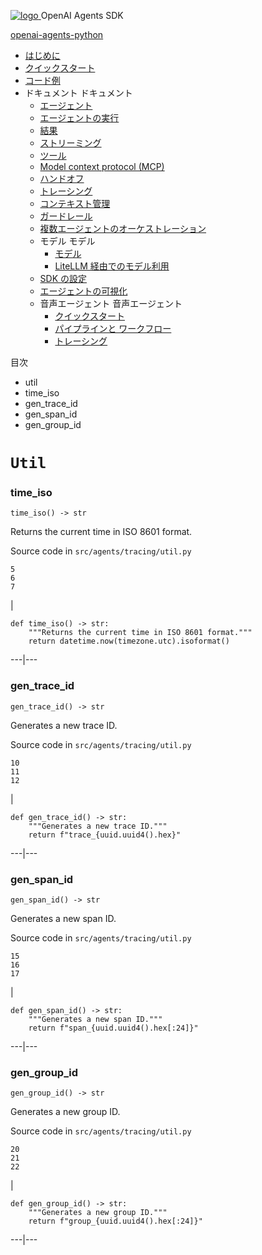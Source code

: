 [ ![logo](../../../../assets/logo.svg) ](../../../ "OpenAI Agents SDK") OpenAI Agents SDK 

[ openai-agents-python  ](https://github.com/openai/openai-agents-python "リポジトリへ")

  * [ はじめに  ](../../../)
  * [ クイックスタート  ](../../../quickstart/)
  * [ コード例  ](../../../examples/)
  * ドキュメント  ドキュメント 
    * [ エージェント  ](../../../agents/)
    * [ エージェントの実行  ](../../../running_agents/)
    * [ 結果  ](../../../results/)
    * [ ストリーミング  ](../../../streaming/)
    * [ ツール  ](../../../tools/)
    * [ Model context protocol (MCP)  ](../../../mcp/)
    * [ ハンドオフ  ](../../../handoffs/)
    * [ トレーシング  ](../../../tracing/)
    * [ コンテキスト管理  ](../../../context/)
    * [ ガードレール  ](../../../guardrails/)
    * [ 複数エージェントのオーケストレーション  ](../../../multi_agent/)
    * モデル  モデル 
      * [ モデル  ](../../../models/)
      * [ LiteLLM 経由でのモデル利用  ](../../../models/litellm/)
    * [ SDK の設定  ](../../../config/)
    * [ エージェントの可視化  ](../../../visualization/)
    * 音声エージェント  音声エージェント 
      * [ クイックスタート  ](../../../voice/quickstart/)
      * [ パイプラインと ワークフロー  ](../../../voice/pipeline/)
      * [ トレーシング  ](../../../voice/tracing/)



目次 

  * util 
  * time_iso 
  * gen_trace_id 
  * gen_span_id 
  * gen_group_id 



# `Util`

###  time_iso
    
    
    time_iso() -> str
    

Returns the current time in ISO 8601 format.

Source code in `src/agents/tracing/util.py`
    
    
    5
    6
    7

| 
    
    
    def time_iso() -> str:
        """Returns the current time in ISO 8601 format."""
        return datetime.now(timezone.utc).isoformat()
      
  
---|---  
  
###  gen_trace_id
    
    
    gen_trace_id() -> str
    

Generates a new trace ID.

Source code in `src/agents/tracing/util.py`
    
    
    10
    11
    12

| 
    
    
    def gen_trace_id() -> str:
        """Generates a new trace ID."""
        return f"trace_{uuid.uuid4().hex}"
      
  
---|---  
  
###  gen_span_id
    
    
    gen_span_id() -> str
    

Generates a new span ID.

Source code in `src/agents/tracing/util.py`
    
    
    15
    16
    17

| 
    
    
    def gen_span_id() -> str:
        """Generates a new span ID."""
        return f"span_{uuid.uuid4().hex[:24]}"
      
  
---|---  
  
###  gen_group_id
    
    
    gen_group_id() -> str
    

Generates a new group ID.

Source code in `src/agents/tracing/util.py`
    
    
    20
    21
    22

| 
    
    
    def gen_group_id() -> str:
        """Generates a new group ID."""
        return f"group_{uuid.uuid4().hex[:24]}"
      
  
---|---
